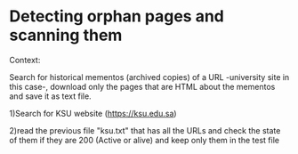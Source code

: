 # Detecting orphan pages and scanning them
Context:

Search for historical mementos (archived copies) of a URL -university site in this case-, download only the pages that are HTML about the mementos and save it as text file.

1)Search for KSU website (https://ksu.edu.sa)

2)read the previous file "ksu.txt" that has all the URLs and check the state of them if they are 200 (Active or alive) and keep only them in the test file


